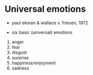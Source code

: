 # Universal emotions

- paul ekman & wallace v. friesen, 1972

- six basic (universal) emotions

1. anger
2. fear
3. disgust
4. surprise
5. happiness/enjoyment
6. sadness
